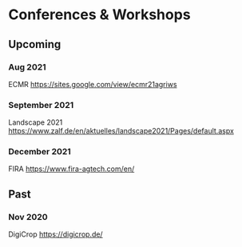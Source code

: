 # Conferences & Workshops 

## Upcoming

### Aug 2021
ECMR https://sites.google.com/view/ecmr21agriws

### September 2021
Landscape 2021 https://www.zalf.de/en/aktuelles/landscape2021/Pages/default.aspx

### December 2021  
FIRA https://www.fira-agtech.com/en/



## Past


### Nov 2020  
DigiCrop https://digicrop.de/
